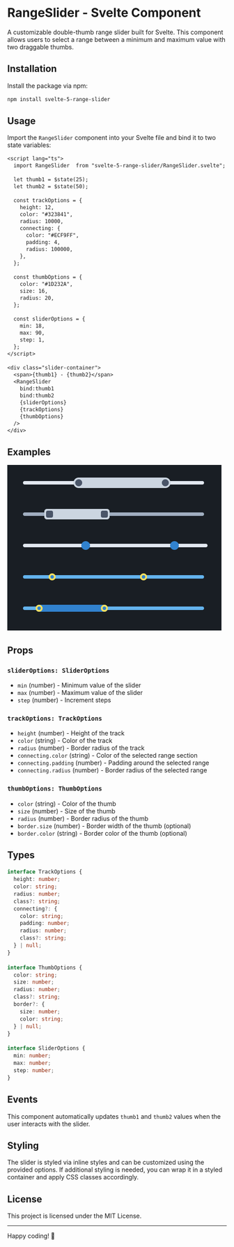 # RangeSlider - Svelte Component

A customizable double-thumb range slider built for Svelte. This component allows users to select a range between a minimum and maximum value with two draggable thumbs.

## Installation

Install the package via npm:

```sh
npm install svelte-5-range-slider
```

## Usage

Import the `RangeSlider` component into your Svelte file and bind it to two state variables:

```svelte
<script lang="ts">
  import RangeSlider  from "svelte-5-range-slider/RangeSlider.svelte";

  let thumb1 = $state(25);
  let thumb2 = $state(50);

  const trackOptions = {
    height: 12,
    color: "#323841",
    radius: 10000,
    connecting: {
      color: "#ECF9FF",
      padding: 4,
      radius: 100000,
    },
  };

  const thumbOptions = {
    color: "#1D232A",
    size: 16,
    radius: 20,
  };

  const sliderOptions = {
    min: 18,
    max: 90,
    step: 1,
  };
</script>

<div class="slider-container">
  <span>{thumb1} - {thumb2}</span>
  <RangeSlider
    bind:thumb1
    bind:thumb2
    {sliderOptions}
    {trackOptions}
    {thumbOptions}
  />
</div>
```

## Examples

![RangeSlider Preview](static/examples.png)

## Props

### `sliderOptions: SliderOptions`

- `min` (number) - Minimum value of the slider
- `max` (number) - Maximum value of the slider
- `step` (number) - Increment steps

### `trackOptions: TrackOptions`

- `height` (number) - Height of the track
- `color` (string) - Color of the track
- `radius` (number) - Border radius of the track
- `connecting.color` (string) - Color of the selected range section
- `connecting.padding` (number) - Padding around the selected range
- `connecting.radius` (number) - Border radius of the selected range

### `thumbOptions: ThumbOptions`

- `color` (string) - Color of the thumb
- `size` (number) - Size of the thumb
- `radius` (number) - Border radius of the thumb
- `border.size` (number) - Border width of the thumb (optional)
- `border.color` (string) - Border color of the thumb (optional)

## Types

```ts
interface TrackOptions {
  height: number;
  color: string;
  radius: number;
  class?: string;
  connecting?: {
    color: string;
    padding: number;
    radius: number;
    class?: string;
  } | null;
}

interface ThumbOptions {
  color: string;
  size: number;
  radius: number;
  class?: string;
  border?: {
    size: number;
    color: string;
  } | null;
}

interface SliderOptions {
  min: number;
  max: number;
  step: number;
}
```

## Events

This component automatically updates `thumb1` and `thumb2` values when the user interacts with the slider.

## Styling

The slider is styled via inline styles and can be customized using the provided options. If additional styling is needed, you can wrap it in a styled container and apply CSS classes accordingly.

## License

This project is licensed under the MIT License.

---

Happy coding! 🎉
